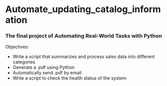 # Automate_updating_catalog_information
### The final project of Automating Real-World Tasks with Python
Objectives:
* Write a script that summarizes and process sales data into different categories
* Generate a .pdf using Python
* Automatically send .pdf by email
* Write a script to check the health status of the system
